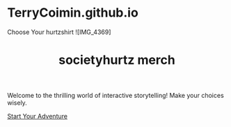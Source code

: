 # TerryCoimin.github.io

<html lang="en">
<head>
    <meta charset="UTF-8">
    <meta name="viewport" content="width=device-width, initial-scale=1.0">
    Choose Your hurtzshirt
    ![IMG_4369]

<link rel="stylesheet" href="styles.css">
</head>
<body>
    <header>
        <h1>societyhurtz merch</h1>
    </header>
    <main>
        <p>Welcome to the thrilling world of interactive storytelling! Make your choices wisely.</p>
        <a href="page1.html">Start Your Adventure</a>
    </main>
</body>
</html>
